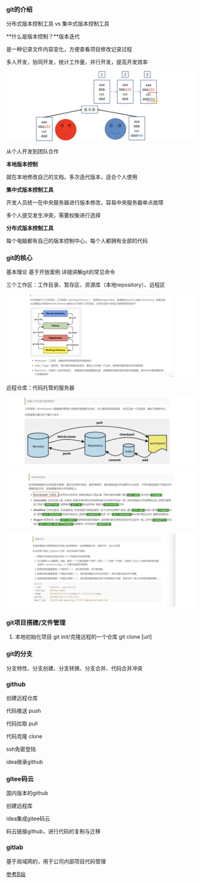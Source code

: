 ### git的介绍

分布式版本控制工具 vs 集中式版本控制工具

**什么是版本控制？**版本迭代

是一种记录文件内容变化，方便查看项目修改记录过程

多人开发，协同开发，统计工作量，并行开发，提高开发效率



![image-20230316152819075](../Pics/git1.png)

从个人开发到团队合作

**本地版本控制**

就在本地修改自己的文档，多次迭代版本，适合个人使用

**集中式版本控制工具**

开发人员统一在中央服务器进行版本修改，容易中央服务器单点故障

多个人提交发生冲突，需要权衡进行选择

**分布式版本控制工具**

每个电脑都有自己的版本控制中心，每个人都拥有全部的代码

### git的核心

基本理论 基于开放案例 详细讲解git的常见命令 

三个工作区：工作目录、暂存区、资源库（本地repository）、远程区

![image-20230316160551309](../Pics/git2.png)

远程仓库：代码托管的服务器

![image-20230316161031202](../Pics/git3.png)

![image-20230316161457814](../Pics/git4.png)

![image-20230316161951031](../Pics/git5.png)

### git项目搭建/文件管理

1. 本地初始化项目 git init/克隆远程的一个仓库 git clone [url]

### git的分支

分支特性、分支创建、分支转换、分支合并、代码合并冲突

### github

创建远程仓库

代码推送 push

代码拉取 pull

代码克隆 clone

ssh免密登陆

idea继承github



### gitee码云

国内版本的github

创建远程库

idea集成gitee码云

码云链接github，进行代码的复制与迁移



### gitlab

基于局域网的，用于公司内部项目代码管理



[参考B站](https://www.bilibili.com/video/BV1FE411P7B3/?spm_id_from=333.337.search-card.all.click&vd_source=084728306193898208d80f40ece2975b)
